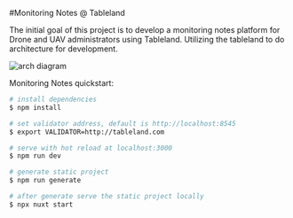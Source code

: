 #Monitoring Notes @ Tableland

The initial goal of this project is to develop a monitoring notes platform for Drone and UAV administrators using Tableland. 
Utilizing the tableland to do architecture for development.

![arch diagram](https://github.com/tablelandnetwork/example-apps/blob/main/tableland-todo/utils/todos-arch-diagram.png?raw=true)




Monitoring Notes quickstart:

```bash
# install dependencies
$ npm install

# set validator address, default is http://localhost:8545
$ export VALIDATOR=http://tableland.com

# serve with hot reload at localhost:3000
$ npm run dev

# generate static project
$ npm run generate

# after generate serve the static project locally
$ npx nuxt start
```


